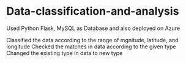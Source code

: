 # Data-classification-and-analysis

Used Python Flask, MySQL as Database and also deployed on Azure

Classified the data according to the range of mgnitude, latitude, and longitude
Checked the matches in data according to the given type
Changed the existing type in data to new type
